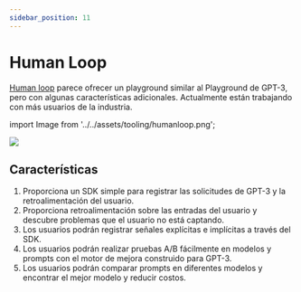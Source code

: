 ```yaml
---
sidebar_position: 11
---
```


# Human Loop

[Human loop](https://humanloop.com/) parece ofrecer un playground similar al Playground de GPT-3, pero con algunas características adicionales. Actualmente están trabajando con más usuarios de la industria.

import Image from '../../assets/tooling/humanloop.png';

<div style={{textAlign: 'center'}}>
  <img src={Image} style={{width: "750px"}} />
</div>

## Características
1. Proporciona un SDK simple para registrar las solicitudes de GPT-3 y la retroalimentación del usuario.
2. Proporciona retroalimentación sobre las entradas del usuario y descubre problemas que el usuario no está captando.
3. Los usuarios podrán registrar señales explícitas e implícitas a través del SDK.
4. Los usuarios podrán realizar pruebas A/B fácilmente en modelos y prompts con el motor de mejora construido para GPT-3.
5. Los usuarios podrán comparar prompts en diferentes modelos y encontrar el mejor modelo y reducir costos.